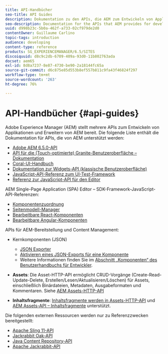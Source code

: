 ```yaml
---
title: API-Handbücher
seo-title: API Guides
description: Dokumentation zu den APIs, die AEM zum Entwickeln von Applikationen bereitstellt
seo-description: Documentation for the APIs that AEM provides for developing applications
uuid: d998b23c-5b0a-462f-a733-02cf979de2d0
contentOwner: Guillaume Carlino
topic-tags: introduction
audience: developing
content-type: reference
products: SG_EXPERIENCEMANAGER/6.5/SITES
discoiquuid: d8c9c2db-6709-409a-93d0-11b802763ada
docset: aem65
exl-id: 8d8a7237-8e87-4730-be90-2a18144fc65a
source-git-commit: d6c875e85d553b8ef557b811c9fa43f46824f297
workflow-type: tm+mt
source-wordcount: '263'
ht-degree: 76%

---
```


# API-Handbücher {#api-guides}

Adobe Experience Manager (AEM) stellt mehrere APIs zum Entwickeln von Applikationen und Erweitern von AEM bereit. Die folgende Liste enthält die Dokumentation für APIs, die von AEM unterstützt werden:

* [Adobe AEM 6.5.0-API](https://www.adobe.io/experience-manager/reference-materials/6-5/javadoc/index.html)
* [API für die (Touch-optimierte) Granite-Benutzeroberfläche – Dokumentation](https://www.adobe.io/experience-manager/reference-materials/6-5/granite-ui/api/index.html)
* [Coral-UI-Handbuch](https://www.adobe.io/experience-manager/reference-materials/6-5/coral-ui/coralui3/index.html)
* [Dokumentation zur Widgets-API (klassische Benutzeroberfläche)](https://www.adobe.io/experience-manager/reference-materials/6-5/widgets-api/index.html)
* [JavaScript-API-Referenz zum UI-Test-Framework](https://www.adobe.io/experience-manager/reference-materials/6-5/test-api/index.html)
* [Referenz zur JavaScript-API für den Editor](https://www.adobe.io/experience-manager/reference-materials/6-5/jsdoc/ui-touch/editor-core/index.html)

AEM Single-Page Application (SPA) Editor – SDK-Framework-JavaScript-API-Referenzen:

* [Komponentenzuordnung](https://www.npmjs.com/package/@adobe/aem-spa-component-mapping)
* [Seitenmodell-Manager](https://www.npmjs.com/package/@adobe/aem-spa-page-model-manager)
* [Bearbeitbare React-Komponenten](https://www.npmjs.com/package/@adobe/aem-react-editable-components)
* [Bearbeitbare Angular-Komponenten](https://www.npmjs.com/package/@adobe/aem-angular-editable-components)

APIs für AEM-Bereitstellung und Content Management:

* Kernkomponenten (JSON)

   * [JSON Exporter](/help/sites-developing/json-exporter.md)
   * [Aktivieren eines JSON-Exports für eine Komponente](/help/sites-developing/json-exporter-components.md)
   * Weitere Informationen finden Sie im [Abschnitt „Komponenten“ des Benutzerhandbuchs für Entwickler](/help/sites-developing/home.md).

* **Assets**: Die Asset-HTTP-API ermöglicht CRUD-Vorgänge (Create-Read-Update-Delete, Erstellen/Lesen/Aktualisieren/Löschen) für Assets, einschließlich Binärdateien, Metadaten, Ausgabeformaten und Kommentaren. Siehe [AEM Assets-HTTP-API](/help/assets/mac-api-assets.md)

* **Inhaltsfragmente**: [Inhaltsfragmente werden in Assets-HTTP-API](/help/assets/assets-api-content-fragments.md) und [AEM Assets-API – Inhaltsfragmente](https://www.adobe.io/experience-manager/reference-materials/6-5/assets-api-content-fragments/index.html) unterstützt.

Die folgenden externen Ressourcen werden nur zu Referenzzwecken bereitgestellt:

* [Apache Sling 11-API](https://sling.apache.org/apidocs/sling11/)
* [Jackrabbit Oak-API](https://jackrabbit.apache.org/oak/docs/oak_api/overview.html)
* [Java Content Repository-API](https://www.adobe.io/experience-manager/reference-materials/spec/javax.jcr/javadocs/jcr-2.0/index.html)
* [Apache Jackrabbit-API](https://jackrabbit.apache.org/api)
